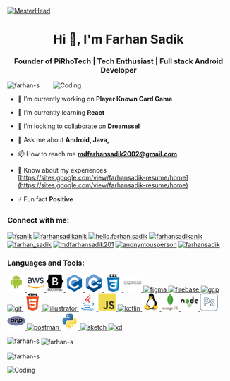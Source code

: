 [![MasterHead](https://1.bp.blogspot.com/-7A4WynwLsMw/XbBpCXG8fHI/AAAAAAAAMt4/uOa1bpLskYgrwGbllhSu2SDj_Mig8SXJQCLcBGAsYHQ/s1600/2000_600px.gif)]()

<h1 align="center">Hi 👋, I'm Farhan Sadik</h1>
<h3 align="center">Founder of PiRhoTech | Tech Enthusiast | Full stack Android Developer</h3>
<img align="right" alt="Coding" width="400" src="https://i.pinimg.com/originals/81/17/8b/81178b47a8598f0c81c4799f2cdd4057.gif"/>

<p align="left"> <img src="https://komarev.com/ghpvc/?username=farhan-s&label=Profile%20views&color=0e75b6&style=flat" alt="farhan-s" /> </p>

- 🔭 I’m currently working on **Player Known Card Game**

- 🌱 I’m currently learning **React**

- 👯 I’m looking to collaborate on **Dreamssel**

- 💬 Ask me about **Android, Java,**

- 📫 How to reach me **mdfarhansadik2002@gmail.com**

- 📄 Know about my experiences [https://sites.google.com/view/farhansadik-resume/home](https://sites.google.com/view/farhansadik-resume/home)

- ⚡ Fun fact **Positive**

<h3 align="left">Connect with me:</h3>
<p align="left">
<a href="https://linkedin.com/in/fsanik" target="blank"><img align="center" src="https://raw.githubusercontent.com/rahuldkjain/github-profile-readme-generator/master/src/images/icons/Social/linked-in-alt.svg" alt="fsanik" height="30" width="40" /></a>
<a href="https://kaggle.com/farhansadikanik" target="blank"><img align="center" src="https://raw.githubusercontent.com/rahuldkjain/github-profile-readme-generator/master/src/images/icons/Social/kaggle.svg" alt="farhansadikanik" height="30" width="40" /></a>
<a href="https://fb.com/hello.farhan.sadik" target="blank"><img align="center" src="https://raw.githubusercontent.com/rahuldkjain/github-profile-readme-generator/master/src/images/icons/Social/facebook.svg" alt="hello.farhan.sadik" height="30" width="40" /></a>
<a href="https://www.youtube.com/c/farhansadikanik" target="blank"><img align="center" src="https://raw.githubusercontent.com/rahuldkjain/github-profile-readme-generator/master/src/images/icons/Social/youtube.svg" alt="farhansadikanik" height="30" width="40" /></a>
<a href="https://www.codechef.com/users/farhan_sadik" target="blank"><img align="center" src="https://cdn.jsdelivr.net/npm/simple-icons@3.1.0/icons/codechef.svg" alt="farhan_sadik" height="30" width="40" /></a>
<a href="https://www.hackerrank.com/mdfarhansadik201" target="blank"><img align="center" src="https://raw.githubusercontent.com/rahuldkjain/github-profile-readme-generator/master/src/images/icons/Social/hackerrank.svg" alt="mdfarhansadik201" height="30" width="40" /></a>
<a href="https://codeforces.com/profile/anonymousperson" target="blank"><img align="center" src="https://raw.githubusercontent.com/rahuldkjain/github-profile-readme-generator/master/src/images/icons/Social/codeforces.svg" alt="anonymousperson" height="30" width="40" /></a>
<a href="https://www.leetcode.com/farhansadik" target="blank"><img align="center" src="https://raw.githubusercontent.com/rahuldkjain/github-profile-readme-generator/master/src/images/icons/Social/leet-code.svg" alt="farhansadik" height="30" width="40" /></a>
</p>

<h3 align="left">Languages and Tools:</h3>
<p align="left"> <a href="https://developer.android.com" target="_blank" rel="noreferrer"> <img src="https://raw.githubusercontent.com/devicons/devicon/master/icons/android/android-original-wordmark.svg" alt="android" width="40" height="40"/> </a> <a href="https://aws.amazon.com" target="_blank" rel="noreferrer"> <img src="https://raw.githubusercontent.com/devicons/devicon/master/icons/amazonwebservices/amazonwebservices-original-wordmark.svg" alt="aws" width="40" height="40"/> </a> <a href="https://getbootstrap.com" target="_blank" rel="noreferrer"> <img src="https://raw.githubusercontent.com/devicons/devicon/master/icons/bootstrap/bootstrap-plain-wordmark.svg" alt="bootstrap" width="40" height="40"/> </a> <a href="https://www.cprogramming.com/" target="_blank" rel="noreferrer"> <img src="https://raw.githubusercontent.com/devicons/devicon/master/icons/c/c-original.svg" alt="c" width="40" height="40"/> </a> <a href="https://www.w3schools.com/cpp/" target="_blank" rel="noreferrer"> <img src="https://raw.githubusercontent.com/devicons/devicon/master/icons/cplusplus/cplusplus-original.svg" alt="cplusplus" width="40" height="40"/> </a> <a href="https://www.w3schools.com/css/" target="_blank" rel="noreferrer"> <img src="https://raw.githubusercontent.com/devicons/devicon/master/icons/css3/css3-original-wordmark.svg" alt="css3" width="40" height="40"/> </a> <a href="https://expressjs.com" target="_blank" rel="noreferrer"> <img src="https://raw.githubusercontent.com/devicons/devicon/master/icons/express/express-original-wordmark.svg" alt="express" width="40" height="40"/> </a> <a href="https://www.figma.com/" target="_blank" rel="noreferrer"> <img src="https://www.vectorlogo.zone/logos/figma/figma-icon.svg" alt="figma" width="40" height="40"/> </a> <a href="https://firebase.google.com/" target="_blank" rel="noreferrer"> <img src="https://www.vectorlogo.zone/logos/firebase/firebase-icon.svg" alt="firebase" width="40" height="40"/> </a> <a href="https://cloud.google.com" target="_blank" rel="noreferrer"> <img src="https://www.vectorlogo.zone/logos/google_cloud/google_cloud-icon.svg" alt="gcp" width="40" height="40"/> </a> <a href="https://git-scm.com/" target="_blank" rel="noreferrer"> <img src="https://www.vectorlogo.zone/logos/git-scm/git-scm-icon.svg" alt="git" width="40" height="40"/> </a> <a href="https://www.w3.org/html/" target="_blank" rel="noreferrer"> <img src="https://raw.githubusercontent.com/devicons/devicon/master/icons/html5/html5-original-wordmark.svg" alt="html5" width="40" height="40"/> </a> <a href="https://www.adobe.com/in/products/illustrator.html" target="_blank" rel="noreferrer"> <img src="https://www.vectorlogo.zone/logos/adobe_illustrator/adobe_illustrator-icon.svg" alt="illustrator" width="40" height="40"/> </a> <a href="https://www.java.com" target="_blank" rel="noreferrer"> <img src="https://raw.githubusercontent.com/devicons/devicon/master/icons/java/java-original.svg" alt="java" width="40" height="40"/> </a> <a href="https://developer.mozilla.org/en-US/docs/Web/JavaScript" target="_blank" rel="noreferrer"> <img src="https://raw.githubusercontent.com/devicons/devicon/master/icons/javascript/javascript-original.svg" alt="javascript" width="40" height="40"/> </a> <a href="https://kotlinlang.org" target="_blank" rel="noreferrer"> <img src="https://www.vectorlogo.zone/logos/kotlinlang/kotlinlang-icon.svg" alt="kotlin" width="40" height="40"/> </a> <a href="https://www.linux.org/" target="_blank" rel="noreferrer"> <img src="https://raw.githubusercontent.com/devicons/devicon/master/icons/linux/linux-original.svg" alt="linux" width="40" height="40"/> </a> <a href="https://www.mongodb.com/" target="_blank" rel="noreferrer"> <img src="https://raw.githubusercontent.com/devicons/devicon/master/icons/mongodb/mongodb-original-wordmark.svg" alt="mongodb" width="40" height="40"/> </a> <a href="https://nodejs.org" target="_blank" rel="noreferrer"> <img src="https://raw.githubusercontent.com/devicons/devicon/master/icons/nodejs/nodejs-original-wordmark.svg" alt="nodejs" width="40" height="40"/> </a> <a href="https://www.photoshop.com/en" target="_blank" rel="noreferrer"> <img src="https://raw.githubusercontent.com/devicons/devicon/master/icons/photoshop/photoshop-line.svg" alt="photoshop" width="40" height="40"/> </a> <a href="https://www.php.net" target="_blank" rel="noreferrer"> <img src="https://raw.githubusercontent.com/devicons/devicon/master/icons/php/php-original.svg" alt="php" width="40" height="40"/> </a> <a href="https://postman.com" target="_blank" rel="noreferrer"> <img src="https://www.vectorlogo.zone/logos/getpostman/getpostman-icon.svg" alt="postman" width="40" height="40"/> </a> <a href="https://www.python.org" target="_blank" rel="noreferrer"> <img src="https://raw.githubusercontent.com/devicons/devicon/master/icons/python/python-original.svg" alt="python" width="40" height="40"/> </a> <a href="https://www.sketch.com/" target="_blank" rel="noreferrer"> <img src="https://www.vectorlogo.zone/logos/sketchapp/sketchapp-icon.svg" alt="sketch" width="40" height="40"/> </a> <a href="https://www.adobe.com/products/xd.html" target="_blank" rel="noreferrer"> <img src="https://cdn.worldvectorlogo.com/logos/adobe-xd.svg" alt="xd" width="40" height="40"/> </a> </p>

<p><img align="left" src="https://github-readme-stats.vercel.app/api/top-langs?username=farhan-s&show_icons=true&locale=en&layout=compact" alt="farhan-s" /></p>

<p>&nbsp;<img align="center" src="https://github-readme-stats.vercel.app/api?username=farhan-s&show_icons=true&locale=en" alt="farhan-s" /></p>

<p><img align="center" src="https://github-readme-streak-stats.herokuapp.com/?user=farhan-s&" alt="farhan-s" /></p>

<img align="right" alt="Coding" width="800" heght="200" src="[https://lh5.googleusercontent.com/dOREigtIPzKG4e79e8wLBidCozN7aIO1kq_acyAJD3_-xZNNT-efOU17JkCFEBO78CsKrIH9r3_lYDyCjdzT95z9Uw1vckVe0Cb4bRpDIzwIkKedm_3FXbxLF7ygTcyDUg=w1280](https://lh5.googleusercontent.com/dOREigtIPzKG4e79e8wLBidCozN7aIO1kq_acyAJD3_-xZNNT-efOU17JkCFEBO78CsKrIH9r3_lYDyCjdzT95z9Uw1vckVe0Cb4bRpDIzwIkKedm_3FXbxLF7ygTcyDUg=w1280)https://lh5.googleusercontent.com/dOREigtIPzKG4e79e8wLBidCozN7aIO1kq_acyAJD3_-xZNNT-efOU17JkCFEBO78CsKrIH9r3_lYDyCjdzT95z9Uw1vckVe0Cb4bRpDIzwIkKedm_3FXbxLF7ygTcyDUg=w1280"/>

